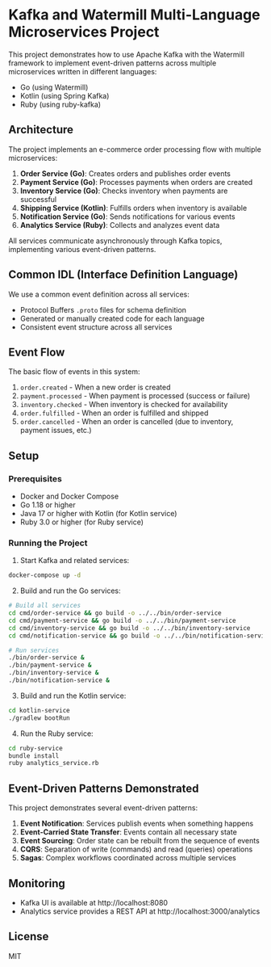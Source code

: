 # Kafka and Watermill Multi-Language Microservices Project

This project demonstrates how to use Apache Kafka with the Watermill framework to implement event-driven patterns across multiple microservices written in different languages:

- Go (using Watermill)
- Kotlin (using Spring Kafka)
- Ruby (using ruby-kafka)

## Architecture

The project implements an e-commerce order processing flow with multiple microservices:

1. **Order Service (Go)**: Creates orders and publishes order events
2. **Payment Service (Go)**: Processes payments when orders are created
3. **Inventory Service (Go)**: Checks inventory when payments are successful
4. **Shipping Service (Kotlin)**: Fulfills orders when inventory is available
5. **Notification Service (Go)**: Sends notifications for various events
6. **Analytics Service (Ruby)**: Collects and analyzes event data

All services communicate asynchronously through Kafka topics, implementing various event-driven patterns.

## Common IDL (Interface Definition Language)

We use a common event definition across all services:

- Protocol Buffers `.proto` files for schema definition
- Generated or manually created code for each language
- Consistent event structure across all services

## Event Flow

The basic flow of events in this system:

1. `order.created` - When a new order is created
2. `payment.processed` - When payment is processed (success or failure)
3. `inventory.checked` - When inventory is checked for availability
4. `order.fulfilled` - When an order is fulfilled and shipped
5. `order.cancelled` - When an order is cancelled (due to inventory, payment issues, etc.)

## Setup

### Prerequisites

- Docker and Docker Compose
- Go 1.18 or higher
- Java 17 or higher with Kotlin (for Kotlin service)
- Ruby 3.0 or higher (for Ruby service)

### Running the Project

1. Start Kafka and related services:

```bash
docker-compose up -d
```

2. Build and run the Go services:

```bash
# Build all services
cd cmd/order-service && go build -o ../../bin/order-service
cd cmd/payment-service && go build -o ../../bin/payment-service
cd cmd/inventory-service && go build -o ../../bin/inventory-service
cd cmd/notification-service && go build -o ../../bin/notification-service

# Run services
./bin/order-service &
./bin/payment-service &
./bin/inventory-service &
./bin/notification-service &
```

3. Build and run the Kotlin service:

```bash
cd kotlin-service
./gradlew bootRun
```

4. Run the Ruby service:

```bash
cd ruby-service
bundle install
ruby analytics_service.rb
```

## Event-Driven Patterns Demonstrated

This project demonstrates several event-driven patterns:

1. **Event Notification**: Services publish events when something happens
2. **Event-Carried State Transfer**: Events contain all necessary state
3. **Event Sourcing**: Order state can be rebuilt from the sequence of events
4. **CQRS**: Separation of write (commands) and read (queries) operations
5. **Sagas**: Complex workflows coordinated across multiple services

## Monitoring

- Kafka UI is available at http://localhost:8080
- Analytics service provides a REST API at http://localhost:3000/analytics

## License

MIT